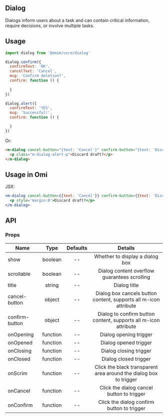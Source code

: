 ## Dialog

Dialogs inform users about a task and can contain critical information, require decisions, or involve multiple tasks.

## Usage

```js
import dialog from '@omim/core/dialog'

dialog.confirm({
  confirmText: 'OK',
  cancelText: 'Cancel',
  msg: 'Confirm deletion?',
  confirm: function () {
    
  }
})

dialog.alert({
  confirmText: 'YES',
  msg: 'Successful!',
  confirm: function () {

  }
})
```

Or:

```html
<m-dialog cancel-button="{text: 'Cancel'}" confirm-button="{text: 'Discard'}">
  <p class="m-dialog-alert-p">Discard draft?</p>
</m-dialog>
```

## Usage in Omi

JSX:

```jsx
<m-dialog cancel-button={{text: 'Cancel'}} confirm-button={{text: 'Discard'}}>
  <p style='margin:0'>Discard draft?</p>
</m-dialog>
```

## API

### Props

|  **Name**  | **Type**        | **Defaults**  | **Details**  |
| ------------- |:-------------:|:-----:|:-------------:|
| show | boolean | -- | Whether to display a dialog box |
| scrollable | boolean | -- | Dialog content overflow guarantees scrolling |
| title | string | -- | Dialog title |
| cancel-button | object | -- | Dialog box cancels button content, supports all m-icon attribute |
| confirm-button | object | -- | Dialog to confirm button content, supports all m-icon attribute |
| onOpening | function | -- | Dialog opening trigger |
| onOpened | function | -- | Dialog opened trigger |
| onClosing | function | -- | Dialog closing trigger |
| onClosed | function | -- | Dialog closed trigger |
| onScrim | function | -- | Click the black transparent area around the dialog box to trigger |
| onCancel | function | -- | Click the dialog cancel button to trigger |
| onConfirm | function | -- | Click the dialog confirm button to trigger |
